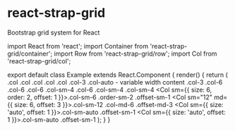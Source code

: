 # react-strap-grid
Bootstrap grid system for React

import React from 'react';
import Container from 'react-strap-grid/container';
import Row from 'react-strap-grid/row';
import Col from 'react-strap-grid/col';



export default class Example extends React.Component {
  render() {
    return (
      <Container>
        <Row>
          <Col>.col</Col>
        </Row>
        <Row>
          <Col>.col</Col>
          <Col>.col</Col>
          <Col>.col</Col>
          <Col>.col</Col>
        </Row>
        <Row>
          <Col xs="3">.col-3</Col>
          <Col xs="auto">.col-auto - variable width content</Col>
          <Col xs="3">.col-3</Col>
        </Row>
        <Row>
          <Col xs="6">.col-6</Col>
          <Col xs="6">.col-6</Col>
        </Row>
        <Row>
          <Col xs="6" sm="4">.col-6 .col-sm-4</Col>
          <Col xs="6" sm="4">.col-6 .col-sm-4</Col>
          <Col sm="4">.col-sm-4</Col>
        </Row>
        <Row>
          <Col sm={{ size: 6, order: 2, offset: 1 }}>.col-sm-6 .order-sm-2 .offset-sm-1</Col>
        </Row>
        <Row>
          <Col sm="12" md={{ size: 6, offset: 3 }}>.col-sm-12 .col-md-6 .offset-md-3</Col>
        </Row>
        <Row>
          <Col sm={{ size: 'auto', offset: 1 }}>.col-sm-auto .offset-sm-1</Col>
          <Col sm={{ size: 'auto', offset: 1 }}>.col-sm-auto .offset-sm-1</Col>
        </Row>
      </Container>
    );
  }
}
